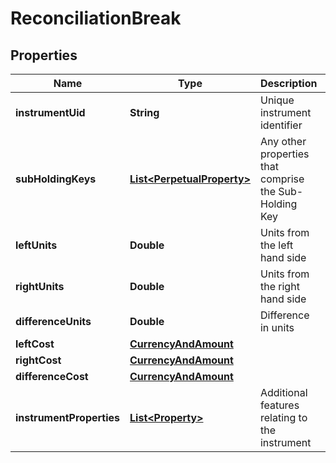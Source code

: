

# ReconciliationBreak

## Properties

Name | Type | Description | Notes
------------ | ------------- | ------------- | -------------
**instrumentUid** | **String** | Unique instrument identifier | 
**subHoldingKeys** | [**List&lt;PerpetualProperty&gt;**](PerpetualProperty.md) | Any other properties that comprise the Sub-Holding Key | 
**leftUnits** | **Double** | Units from the left hand side | 
**rightUnits** | **Double** | Units from the right hand side | 
**differenceUnits** | **Double** | Difference in units | 
**leftCost** | [**CurrencyAndAmount**](CurrencyAndAmount.md) |  | 
**rightCost** | [**CurrencyAndAmount**](CurrencyAndAmount.md) |  | 
**differenceCost** | [**CurrencyAndAmount**](CurrencyAndAmount.md) |  | 
**instrumentProperties** | [**List&lt;Property&gt;**](Property.md) | Additional features relating to the instrument | 



